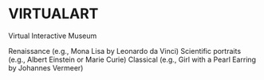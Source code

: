# VIRTUALART
Virtual Interactive Museum

Renaissance (e.g., Mona Lisa by Leonardo da Vinci)
Scientific portraits (e.g., Albert Einstein or Marie Curie)
Classical (e.g., Girl with a Pearl Earring by Johannes Vermeer)
